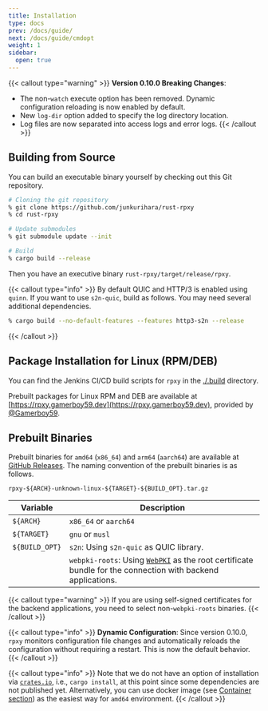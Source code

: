```yaml
---
title: Installation
type: docs
prev: /docs/guide/
next: /docs/guide/cmdopt
weight: 1
sidebar:
  open: true
---
```


{{< callout type="warning" >}}
**Version 0.10.0 Breaking Changes**: 
- The non-`watch` execute option has been removed. Dynamic configuration reloading is now enabled by default.
- New `log-dir` option added to specify the log directory location.
- Log files are now separated into access logs and error logs.
{{< /callout >}}


## Building from Source

You can build an executable binary yourself by checking out this Git repository.

```bash
# Cloning the git repository
% git clone https://github.com/junkurihara/rust-rpxy
% cd rust-rpxy

# Update submodules
% git submodule update --init

# Build
% cargo build --release
```

Then you have an executive binary `rust-rpxy/target/release/rpxy`.

{{< callout type="info" >}}
By default QUIC and HTTP/3 is enabled using `quinn`. If you want to use `s2n-quic`, build as follows. You may need several additional dependencies.

```bash
% cargo build --no-default-features --features http3-s2n --release
```
{{< /callout >}}

## Package Installation for Linux (RPM/DEB)

You can find the Jenkins CI/CD build scripts for `rpxy` in the [./.build](https://github.com/junkurihara/rust-rpxy/tree/develop/.build) directory.

Prebuilt packages for Linux RPM and DEB are available at [https://rpxy.gamerboy59.dev](https://rpxy.gamerboy59.dev), provided by [@Gamerboy59](https://github.com/Gamerboy59).

## Prebuilt Binaries

Prebuilt binaries for `amd64` (`x86_64`) and `arm64` (`aarch64`) are available at [GitHub Releases](https://github.com/junkurihara/rust-rpxy/releases/latest). The naming convention of the prebuilt binaries is as follows.

```plaintext
rpxy-${ARCH}-unknown-linux-${TARGET}-${BUILD_OPT}.tar.gz
```

| Variable | Description |
| --- | --- |
| `${ARCH}` | `x86_64` or `aarch64` |
| `${TARGET}` | `gnu` or `musl` |
| `${BUILD_OPT}` | `s2n`: Using `s2n-quic` as QUIC library. |
| | `webpki-roots`: Using [`WebPKI`](https://github.com/rustls/webpki) as the root certificate bundle for the connection with backend applications. |

{{< callout type="warning" >}}
If you are using self-signed certificates for the backend applications, you need to select non-`webpki-roots` binaries.
{{< /callout >}}


{{< callout type="info" >}}
**Dynamic Configuration**: Since version 0.10.0, `rpxy` monitors configuration file changes and automatically reloads the configuration without requiring a restart. This is now the default behavior.
{{< /callout >}}

{{< callout type="info" >}}
Note that we do not have an option of installation via [`crates.io`](https://crates.io/), i.e., `cargo install`, at this point since some dependencies are not published yet. Alternatively, you can use docker image (see [Container section](/docs/container/)) as the easiest way for `amd64` environment.
{{< /callout >}}

